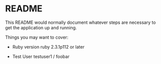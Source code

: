# README

This README would normally document whatever steps are necessary to get the
application up and running.

Things you may want to cover:

* Ruby version
ruby 2.3.1p112 or later

* Test User
testuser1 / foobar

